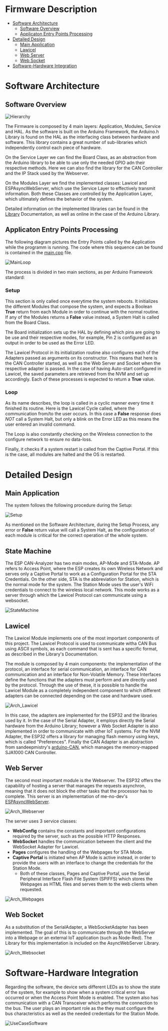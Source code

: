 # Firmware Description

- [Software Architecture](#Software-Architecture)
	- [Software Overview](#Software-Overview)
	- [Applicaton Entry Points Processing](#Applicaton-Entry-Points-Processing)
- [Detailed Design](#Detailed-Design)
	- [Main Application](#Main-Application)
	- [Lawicel](#Lawicel)
	- [Web Server](#Web-Server)
	- [Web Socket](#Web-Socket)
- [Software-Hardware Integration](#Software-Hardware-Integration)

# Software Architecture
## Software Overview
![Hierarchy](http://www.plantuml.com/plantuml/proxy?cache=no&src=https://raw.githubusercontent.com/NewTec-GmbH/esp32-can-iot/Playground/Coding/fw/doc/design/FW_Hierarchy.plantuml)

The Firmware is composed by 4 main layers: Application, Modules, Service and HAL. As the software is built on the Arduino Framework, the Arduino.h Library is found on the HAL as the interfacing class between hardware and software. This library contains a great number of sub-libraries which independently control each piece of hardware.

On the Service Layer we can find the Board Class, as an abstraction from the Arduino library to be able to use only the needed GPIO adn their respective methods. Here we can also find the library for the CAN Controller and the IP Stack used by the Webserver.

On the Modules Layer we find the implemented classes: Lawicel and ESPAsyncWebServer, which use the Service Layer to effectively transmit information. Both these Classes are controlled by the Application Layer, which ultimately defines the behavior of the system.

Detailed information on the implemented libraries can be found in the [Library](./lib/README.md) Documentation, as well as online in the case of the Arduino Library.

## Applicaton Entry Points Processing
The following diagram pictures the Entry Points called by the Application while the programm is running. The code where this sequence can be found is contained in the [main.cpp](./src/main.cpp) file. 

![MainLoop](http://www.plantuml.com/plantuml/proxy?cache=no&src=https://raw.githubusercontent.com/NewTec-GmbH/esp32-can-iot/Playground/Coding/fw/doc/design/Mainloop_Sequence.plantuml)

The process is divided in two main sections, as per Arduino Framework standard:

### Setup
This section is only called once everytime the system reboots. It initializes the different Modules that compose the system, and expects a Boolean **True** return from each Module in order to continue with the normal routine. If any of the Modules returns a **False** value instead, a System Halt is called from the Board Class.

The Board initialization sets up the HAL by defining which pins are going to be use and their respective modes, for example, Pin 2 is configured as an output in order to be used as the Error LED.

The Lawicel Protocol in its initialization routine also configures each of the Adapters passed as arguments on its constructor. This means that here is the CAN Controller started, as well as the Web Server and Socket when the respective adapter is passed. In the case of having Auto-start configured in Lawicel, the saved parameters are retrieved from the NVM and set up accordingly. Each of these processes is expected to return a **True** value. 

### Loop
As its name describes, the loop is called in a cyclic manner every time it finished its routine. 
Here is the Lawicel Cycle called, where the communication from/to the user occurs. In this case a **False** response does *NOT* call a System Halt, but only a blink on the Error LED as this means the user entered an invalid command. 

The Loop is also constantly checking on the Wireless connection to the configure network to ensure no data-loss. 

Finally, it checks if a system restart is called from the Captive Portal. If this is the case, all modules are halted and the OS is restarted.  


# Detailed Design
## Main Application
The system follows the following procedure during the Setup:

![Setup](http://www.plantuml.com/plantuml/proxy?cache=no&src=https://raw.githubusercontent.com/NewTec-GmbH/esp32-can-iot/Playground/Coding/fw/doc/design/SetUpProcess.plantuml)

As mentioned on the Software Architecture, during the Setup Process, any error or **False** return value will call a System Halt, as the configuration of each module is critical for the correct operation of the whole system. 

## State Machine
The ESP CAN-Analyzer has two main modes, AP-Mode and STA-Mode. AP refers to Access Point, where the ESP creates its own Wireless Network and serves only a Captive Portal to work as a Configuration Portal for the STA Credentials. On the other side, STA is the abbreviation for Station, which is the normal mode for the system. The Station Mode uses the user's WiFi credentials to connect to the wireless local network. This mode works as a server through which the Lawicel Protocol can communicate using a websocket.

![StateMachine](http://www.plantuml.com/plantuml/proxy?cache=no&src=https://raw.githubusercontent.com/NewTec-GmbH/esp32-can-iot/Playground/Coding/fw/doc/design/StateMachine.plantuml)

## Lawicel

The Lawicel Module implements one of the most important components of this project. The Lawicel Protocol is used to communicate witha CAN Bus using ASCII symbols, as each command that is sent has a specific format, as described in the Library's Documentation. 

The module is composed by 4 main components: the implementation of the protocol, an interface for serial communication, an interface for CAN communication and an interface for Non-Volatile Memory. These Interfaces define the functions that the adapters must perform and are directly used by the protocol. Through the use of these, it is possible to handle the Lawicel Module as a completely independent component to which different adapters can be connected depending on the case and hardware used.

![Arch_Lawicel](http://www.plantuml.com/plantuml/proxy?cache=no&src=https://raw.githubusercontent.com/NewTec-GmbH/esp32-can-iot/Playground/Coding/fw/doc/design/Architecture_Lawicel.plantuml)

In this case, the adapters are implemented for the ESP32 and the libraries used by it. In the case of the Serial Adapter, it employs directly the Serial hardware from the Arduino Library; however a Web Socket Adapter is also implemented in order to communicate with other IoT systems. For the NVM Adapter, the ESP32 offers a library for managing flash memory using keys, which is called "Preferences". Finally the CAN Adapter is an abstraction from sandeepmistry's [arduino-CAN](https://github.com/sandeepmistry/arduino-CAN), which manages the memory-mapped SJA1000 CAN Controller.

## Web Server
The second most important module is the Webserver. The ESP32 offers the capability of hosting a server that manages the requests asynchron, meaning that it does not block the other tasks that the processor has to complete. This server is an implementation of me-no-dev's [ESPAsyncWebServer](https://github.com/me-no-dev/ESPAsyncWebServer).

![Arch_Webserver](http://www.plantuml.com/plantuml/proxy?cache=no&src=https://raw.githubusercontent.com/NewTec-GmbH/esp32-can-iot/Playground/Coding/fw/doc/design/Architecture_Webserver.plantuml)

The server uses 3 service classes: 
* **WebConfig** contains the constants and important configurations required by the server, such as the possible HTTP Responses. 
* **WebSocket** handles the communication between the client and the WebSocket Adapter for Lawicel.
* **Pages** configures the handling of the Webpages for STA Mode. 
* **Captive Portal** is initiated when AP Mode is active instead, in order to provide the users with an interface to change the credentials for the Station Mode. 
	* Both of these classes, Pages and Captive Portal, use the Serial Peripheral Interface Flash File System (SPIFFS) which stores the Webpages as HTML files and serves them to the web clients when requested.

![Arch_Webpages](http://www.plantuml.com/plantuml/proxy?cache=no&src=https://raw.githubusercontent.com/NewTec-GmbH/esp32-can-iot/Playground/Coding/fw/doc/design/Architecture_Webpages.plantuml)

## Web Socket
As a substitution of the SerialAdapter, a WebSocketAdapter has been implemented. The goal of this is to communicate through the WebServer into a Webpage or an external IoT application (such as Node-Red). The Library for this implementation is included on the AsyncWebServer Library.

![Arch_Websocket](http://www.plantuml.com/plantuml/proxy?cache=no&src=https://raw.githubusercontent.com/NewTec-GmbH/esp32-can-iot/Playground/Coding/fw/doc/design/Architecture_Websocket.plantuml)


# Software-Hardware Integration
Regarding the software, the device sets different LEDs as to show the state of the system, for example to show when a system critical error has occurred or when the Access Point Mode is enabled. The system also has communication with a CAN Transceiver which performs the connection to the bus. The user plays an important role as the they must configure the bus characteristics as well as the needed credentials for the Station Mode. 

![UseCaseSoftware](http://www.plantuml.com/plantuml/proxy?cache=no&src=https://raw.githubusercontent.com/NewTec-GmbH/esp32-can-iot/Playground/Coding/fw/doc/design/UseCaseSoftware.plantuml)
